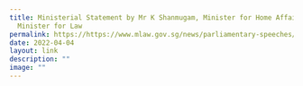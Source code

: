 ```yaml
---
title: Ministerial Statement by Mr K Shanmugam, Minister for Home Affairs and
  Minister for Law
permalink: https://https://www.mlaw.gov.sg/news/parliamentary-speeches/2022-04-04-ministerial-statement-on-the-establishment-of-a-public-defenders-office-by-mr-k-shanmugam-minister-for-home-affairs-and-minister-for-law/
date: 2022-04-04
layout: link
description: ""
image: ""
---
```

